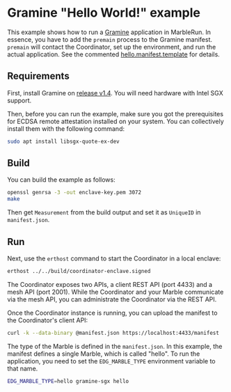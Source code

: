 # Gramine "Hello World!" example

This example shows how to run a [Gramine](https://github.com/gramineproject/gramine) application in MarbleRun. In essence, you have to add the `premain` process to the Gramine manifest. `premain` will contact the Coordinator, set up the environment, and run the actual application. See the commented [hello.manifest.template](hello.manifest.template) for details.

## Requirements

First, install Gramine on [release v1.4](https://github.com/gramineproject/gramine/releases/tag/v1.4). You will need hardware with Intel SGX support.

Then, before you can run the example, make sure you got the prerequisites for ECDSA remote attestation installed on your system. You can collectively install them with the following command:

```sh
sudo apt install libsgx-quote-ex-dev
```

## Build

You can build the example as follows:

```sh
openssl genrsa -3 -out enclave-key.pem 3072
make
```

Then get `Measurement` from the build output and set it as `UniqueID` in `manifest.json`.

## Run

Next, use the `erthost` command to start the Coordinator in a local enclave:

```sh
erthost ../../build/coordinator-enclave.signed
```

The Coordinator exposes two APIs, a client REST API (port 4433) and a mesh API (port 2001). While the Coordinator and your Marble communicate via the mesh API, you can administrate the Coordinator via the REST API.

Once the Coordinator instance is running, you can upload the manifest to the Coordinator's client API:

```sh
curl -k --data-binary @manifest.json https://localhost:4433/manifest
```

The type of the Marble is defined in the `manifest.json`. In this example, the manifest defines a single Marble, which is called "hello". To run the application, you need to set the `EDG_MARBLE_TYPE` environment variable to that name.

```sh
EDG_MARBLE_TYPE=hello gramine-sgx hello
```

